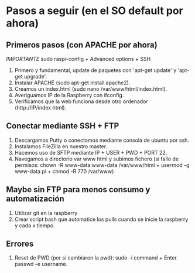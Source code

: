 # Pasos a seguir (en el SO default por ahora)

## Primeros pasos (con APACHE por ahora)
*IMPORTANTE* sudo raspi-config + Advanced options + SSH

1. Primero y fundamental, update de paquetes con 'apt-get update' y 'apt-get upgrade'.
2. Instalar APACHE (sudo apt-get install apache2).
3. Creamos un index.html (sudo nano /var/www/html/index.html).
4. Averiguamos IP de la Raspberry con ifconfig.
5. Verificamos que la web funciona desde otro ordenador (http://IP/index.html).

## Conectar mediante SSH + FTP

1. Descargamos Putty o conectamos mediante consola de ubuntu por ssh.
2. Instalamos FileZilla en nuestro master.
3. Hacemos uso de SFTP mediante IP + USER + PWD + PORT 22.
4. Navegamos a directorio var www html y subimos fichero (si fallo de permisos: chown -R www-data:www-data /var/www/html + usermod -g www-data pi + chmod -R 770 /var/www)

## Maybe sin FTP para menos consumo y automatización

1. Utilizar git en la raspberry
2. Crear script bash que automatice los pulls cuando se inicie la raspberry y cada x tiempo.

## Errores
1. Reset de PWD (por si cambiaron la pwd):
    sudo -i command + Enter.
    passwd -e username.
